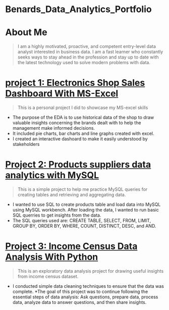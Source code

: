 # Benards_Data_Analytics_Portfolio

# About Me
> I am a highly motivated, proactive, and competent entry-level data analyst interested in business data. I am a fast learner who constantly seeks ways to stay ahead in the profession and stay up to date with the latest technology used to solve modern problems with data.

# [project 1: Electronics Shop Sales Dashboard With MS-Excel](https://medium.com/@benadata/electronics-shop-sales-dashboard-with-ms-excel-babe7c759ffd)

>This is a personal project I did to showcase my MS-excel skills

* The purpose of the EDA is to use historical data of the shop to draw valuable insights concerning the brands dealt with to help the management make informed decisions.
* It included pie charts, bar charts and line graphs created with excel.
* I created an interactive dashoard to make it easily understood by stakeholders


# [Project 2: Products suppliers data analytics with MySQL](https://benadata.medium.com/products-suppliers-data-analytics-with-mysql-dc9488c50b8)
>This is a simple project to help me practice MySQL queries for creating tables and retrieving and aggregating data.

* I wanted to use SQL to create products table and load data into MySQL using MySQL workbench. After loading the data, I wanted to run basic SQL querries to get insights from the data.
* The SQL queries used are: CREATE TABLE, SELECT, FROM, LIMIT, GROUP BY, ORDER BY, WHERE, COUNT, DISTINCT, DESC, and AND.

# [Project 3: Income Census Data Analysis With Python](https://github.com/BenaData/Data-Analysis/blob/master/income_census_data_analysis.ipynb)
> This is an exploratory data analysis project for drawing useful insights from income census dataset.

* I conducted simple data cleaning techniques to ensure that the data was complete.
*The goal of this project was to continue following the essential steps of data analysis: Ask questions, prepare data, process data, analyze data to answer questions, and then share insights.
